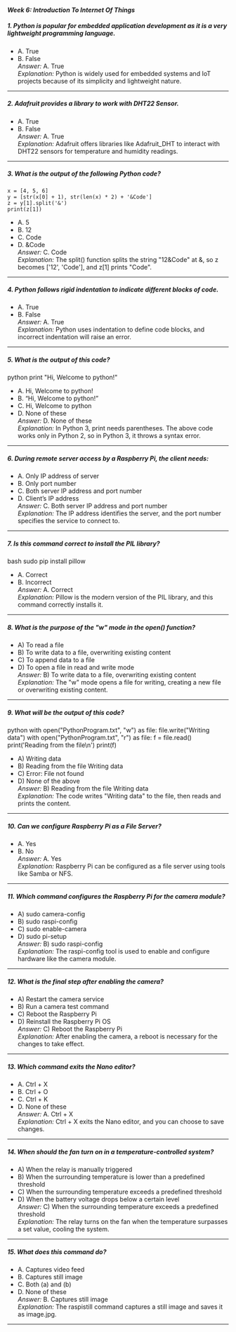 #### *Week 6:  Introduction To Internet Of Things*  

##### *1. Python is popular for embedded application development as it is a very lightweight programming language.*  
- A. True  
- B. False  
*Answer:* A. True  
*Explanation:* Python is widely used for embedded systems and IoT projects because of its simplicity and lightweight nature.  

---

##### *2. Adafruit provides a library to work with DHT22 Sensor.*  
- A. True  
- B. False  
*Answer:* A. True  
*Explanation:* Adafruit offers libraries like Adafruit_DHT to interact with DHT22 sensors for temperature and humidity readings.  

---

##### *3. What is the output of the following Python code?*  
```
x = [4, 5, 6]
y = [str(x[0] + 1), str(len(x) * 2) + '&Code']
z = y[1].split('&')
print(z[1])
```
- A. 5  
- B. 12  
- C. Code  
- D. &Code  
*Answer:* C. Code  
*Explanation:* The split() function splits the string "12&Code" at &, so z becomes ['12', 'Code'], and z[1] prints "Code".  

---

##### *4. Python follows rigid indentation to indicate different blocks of code.*  
- A. True  
- B. False  
*Answer:* A. True  
*Explanation:* Python uses indentation to define code blocks, and incorrect indentation will raise an error.  

---

##### *5. What is the output of this code?*  
python
print "Hi, Welcome to python!"

- A. Hi, Welcome to python!  
- B. “Hi, Welcome to python!”  
- C. Hi, Welcome to python  
- D. None of these  
*Answer:* D. None of these  
*Explanation:* In Python 3, print needs parentheses. The above code works only in Python 2, so in Python 3, it throws a syntax error.  

---

##### *6. During remote server access by a Raspberry Pi, the client needs:*  
- A. Only IP address of server  
- B. Only port number  
- C. Both server IP address and port number  
- D. Client’s IP address  
*Answer:* C. Both server IP address and port number  
*Explanation:* The IP address identifies the server, and the port number specifies the service to connect to.  

---

##### *7. Is this command correct to install the PIL library?*  
bash
sudo pip install pillow

- A. Correct  
- B. Incorrect  
*Answer:* A. Correct  
*Explanation:* Pillow is the modern version of the PIL library, and this command correctly installs it.  

---

##### **8. What is the purpose of the "w" mode in the open() function?**  
- A) To read a file  
- B) To write data to a file, overwriting existing content  
- C) To append data to a file  
- D) To open a file in read and write mode  
*Answer:* B) To write data to a file, overwriting existing content  
*Explanation:* The "w" mode opens a file for writing, creating a new file or overwriting existing content.  

---

##### *9. What will be the output of this code?*  
python
with open("PythonProgram.txt", "w") as file:
    file.write("Writing data")
with open("PythonProgram.txt", "r") as file:
    f = file.read()
    print('Reading from the file\n')
    print(f)

- A) Writing data  
- B) Reading from the file Writing data  
- C) Error: File not found  
- D) None of the above  
*Answer:* B) Reading from the file Writing data  
*Explanation:* The code writes "Writing data" to the file, then reads and prints the content.  

---

##### *10. Can we configure Raspberry Pi as a File Server?*  
- A. Yes  
- B. No  
*Answer:* A. Yes  
*Explanation:* Raspberry Pi can be configured as a file server using tools like Samba or NFS.  

---

##### *11. Which command configures the Raspberry Pi for the camera module?*  
- A) sudo camera-config  
- B) sudo raspi-config  
- C) sudo enable-camera  
- D) sudo pi-setup  
*Answer:* B) sudo raspi-config  
*Explanation:* The raspi-config tool is used to enable and configure hardware like the camera module.  

---

##### *12. What is the final step after enabling the camera?*  
- A) Restart the camera service  
- B) Run a camera test command  
- C) Reboot the Raspberry Pi  
- D) Reinstall the Raspberry Pi OS  
*Answer:* C) Reboot the Raspberry Pi  
*Explanation:* After enabling the camera, a reboot is necessary for the changes to take effect.  

---

##### *13. Which command exits the Nano editor?*  
- A. Ctrl + X  
- B. Ctrl + O  
- C. Ctrl + K  
- D. None of these  
*Answer:* A. Ctrl + X  
*Explanation:* Ctrl + X exits the Nano editor, and you can choose to save changes.  

---

##### *14. When should the fan turn on in a temperature-controlled system?*  
- A) When the relay is manually triggered  
- B) When the surrounding temperature is lower than a predefined threshold  
- C) When the surrounding temperature exceeds a predefined threshold  
- D) When the battery voltage drops below a certain level  
*Answer:* C) When the surrounding temperature exceeds a predefined threshold  
*Explanation:* The relay turns on the fan when the temperature surpasses a set value, cooling the system.  

---

##### *15. What does this command do?*  

- A. Captures video feed  
- B. Captures still image  
- C. Both (a) and (b)  
- D. None of these  
*Answer:* B. Captures still image  
*Explanation:* The raspistill command captures a still image and saves it as image.jpg.  

---
